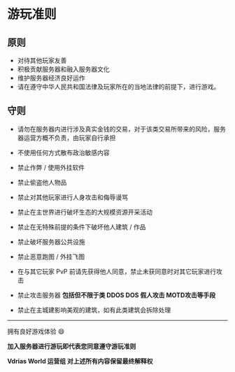 # 游玩准则

## 原则

- 对待其他玩家友善
- 积极贡献服务器和融入服务器文化
- 维护服务器经济良好运作
- 请在遵守中华人民共和国法律及玩家所在的当地法律的前提下，进行游戏。

## 守则

- 请勿在服务器内进行涉及真实金钱的交易，对于该类交易所带来的风险，服务器运营方概不负责，由玩家自行承担

- 不使用任何方式散布政治敏感内容

- 禁止作弊 / 使用外挂软件

- 禁止偷盗他人物品

- 禁止对其他玩家进行人身攻击和侮辱谩骂

- 禁止在主世界进行破坏生态的大规模资源开采活动

- 禁止在无特殊前提的条件下破坏他人建筑 / 作品

- 禁止破坏服务器公共设施

- 禁止恶意跑图 / 外挂飞图

- 在与其它玩家 PvP 前请先获得他人同意，禁止未获同意时对其它玩家进行攻击

- 禁止攻击服务器 **包括但不限于类 DDOS DOS 假人攻击 MOTD攻击等手段**

- 禁止在主城建影响美观的建筑，如有此类建筑会拆除处理

---

拥有良好游戏体验 :smile:

**加入服务器进行游玩即代表您同意遵守游玩准则**

**Vdrias World 运营组 对上述所有内容保留最终解释权**